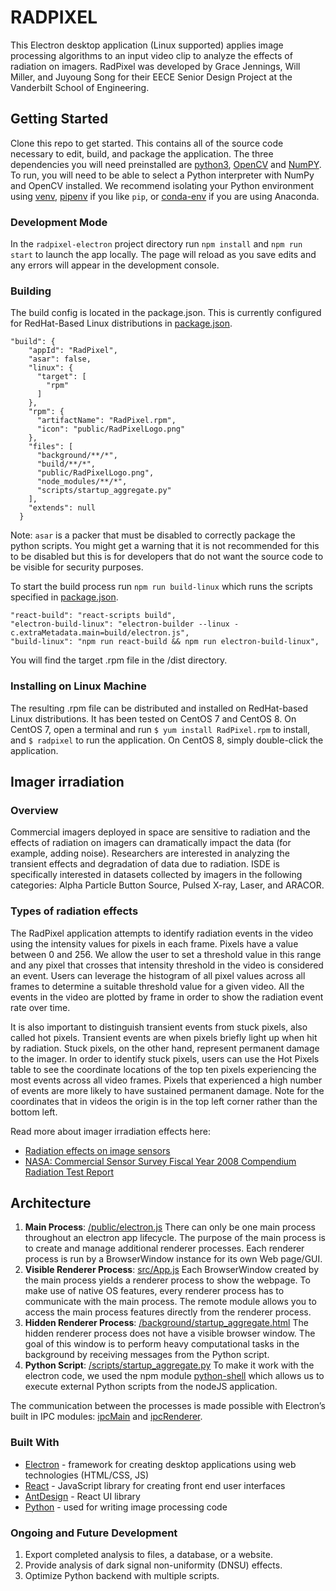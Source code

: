 # RADPIXEL

This Electron desktop application (Linux supported) applies image processing algorithms to an input video clip to analyze the effects of radiation on imagers. RadPixel was developed by Grace Jennings, Will Miller, and Juyoung Song for their EECE Senior Design Project at the Vanderbilt School of Engineering.  

## Getting Started 

Clone this repo to get started. This contains all of the source code necessary to edit, build, and package the application. The three dependencies you will need preinstalled are [python3](https://www.python.org/downloads/),  [OpenCV](https://opencv.org/) and [NumPY](https://numpy.org/). To run, you will need to be able to select a Python interpreter with NumPy and OpenCV installed. We recommend isolating your Python environment using [venv](https://docs.python.org/3/library/venv.html), [pipenv](https://pypi.org/project/pipenv/) if you like `pip`, or [conda-env](https://conda.io/projects/conda/en/latest/user-guide/tasks/manage-environments.html#activating-an-environment) if you are using Anaconda.

### Development Mode

In the ```radpixel-electron``` project directory run ```npm install``` and ```npm run start``` to launch the app locally. The page will reload as you save edits and any errors will appear in the development console. 

### Building

The build config is located in the package.json. This is currently configured for RedHat-Based Linux distributions in [package.json](https://github.com/gracejennings/radpixel/blob/main/radpixel-electron/package.json). 

	"build": {
	    "appId": "RadPixel",
	    "asar": false,
	    "linux": {
	      "target": [
	        "rpm"
	      ]
	    },
	    "rpm": {
	      "artifactName": "RadPixel.rpm",
	      "icon": "public/RadPixelLogo.png"
	    },
	    "files": [
	      "background/**/*",
	      "build/**/*",
	      "public/RadPixelLogo.png",
	      "node_modules/**/*",
	      "scripts/startup_aggregate.py"
	    ],
	    "extends": null
	  }

Note: ```asar``` is a packer that must be disabled to correctly package the python scripts. You might get a warning that it is not recommended for this to be disabled but this is for developers that do not want the source code to be visible for security purposes.


To start the build process run ```npm run build-linux``` which runs the scripts specified in [package.json](https://github.com/gracejennings/radpixel/blob/main/radpixel-electron/package.json).

	"react-build": "react-scripts build",
	"electron-build-linux": "electron-builder --linux -c.extraMetadata.main=build/electron.js",
	"build-linux": "npm run react-build && npm run electron-build-linux", 

You will find the target .rpm file in the /dist directory.

### Installing on Linux Machine

The resulting .rpm file can be distributed and installed on RedHat-based Linux distributions. It has been tested on CentOS 7 and CentOS 8. On CentOS 7, open a terminal and run `$ yum install RadPixel.rpm` to install, and `$ radpixel` to run the application. On CentOS 8, simply double-click the application.

## Imager irradiation

### Overview
Commercial imagers deployed in space are sensitive to radiation and the effects of radiation on imagers can dramatically impact the data (for example, adding noise). Researchers are interested in analyzing the transient effects and degradation of data due to radiation. ISDE is specifically interested in datasets collected by imagers in the following categories: Alpha Particle Button Source, Pulsed X-ray, Laser, and ARACOR.

### Types of radiation effects
The RadPixel application attempts to identify radiation events in the video using the intensity values for pixels in each frame. Pixels have a value between 0 and 256. We allow the user to set a threshold value in this range and any pixel that crosses that intensity threshold in the video is considered an event. Users can leverage the histogram of all pixel values across all frames to determine a suitable threshold value for a given video. All the events in the video are plotted by frame in order to show the radiation event rate over time.

It is also important to distinguish transient events from stuck pixels, also called hot pixels. Transient events are when pixels briefly light up when hit by radiation. Stuck pixels, on the other hand, represent permanent damage to the imager. In order to identify stuck pixels, users can use the Hot Pixels table to see the coordinate locations of the top ten pixels experiencing the most events across all video frames. Pixels that experienced a high number of events are more likely to have sustained permanent damage. Note for the coordinates that in videos the origin is in the top left corner rather than the bottom left.

Read more about imager irradiation effects here:


* [Radiation effects on image sensors](https://www.spiedigitallibrary.org/conference-proceedings-of-spie/10564/105640M/Radiation-effects-on-image-sensors/10.1117/12.2309026.full?SSO=1)
* [NASA: Commercial Sensor Survey Fiscal Year 2008 Compendium Radiation Test Report](https://nepp.nasa.gov/files/16561/08_164_3%20JPL%20Becker%20Compendium%20report%201_09.pdf)

## Architecture

1. **Main Process**: [/public/electron.js](https://github.com/gracejennings/radpixel/blob/main/radpixel-electron/public/electron.js)
There can only be one main process throughout an electron app lifecycle. The purpose of the main process is to create and manage additional renderer processes. Each renderer process is run by a BrowserWindow instance for its own Web page/GUI.
2. **Visible Renderer Process**: [src/App.js](https://github.com/gracejennings/radpixel/blob/main/radpixel-electron/src/App.js) Each BrowserWindow created by the main process yields a renderer process to show the webpage. To make use of native OS features, every renderer process has to communicate with the main process. The remote module allows you to access the main process features directly from the renderer process.
3. **Hidden Renderer Process**: [/background/startup_aggregate.html](https://github.com/gracejennings/radpixel/blob/main/radpixel-electron/background/startup_aggregate.html) The hidden renderer process does not have a visible browser window. The goal of this window is to perform heavy computational tasks in the background by receiving messages from the Python script.
4. **Python Script**: [/scripts/startup_aggregate.py](https://github.com/gracejennings/radpixel/blob/main/radpixel-electron/scripts/startup_aggregate.py) To make it work with the electron code, we used the npm module [python-shell](https://www.npmjs.com/package/python-shell) which allows us to execute external Python scripts from the nodeJS application.

The communication between the processes is made possible with Electron’s built in IPC modules: [ipcMain](https://www.electronjs.org/docs/api/ipc-main) and [ipcRenderer](https://www.electronjs.org/docs/api/ipc-renderer).

### Built With
- [Electron](https://www.electronjs.org/docs) - framework for creating desktop applications using web technologies (HTML/CSS, JS)
- [React](https://reactjs.org/)  - JavaScript library for creating front end user interfaces
- [AntDesign](https://ant.design/) - React UI library 
- [Python](https://docs.python.org/3/)  - used for writing image processing code

### Ongoing and Future Development

1. Export completed analysis to files, a database, or a website.
2. Provide analysis of dark signal non-uniformity (DNSU) effects.
3. Optimize Python backend with multiple scripts.
